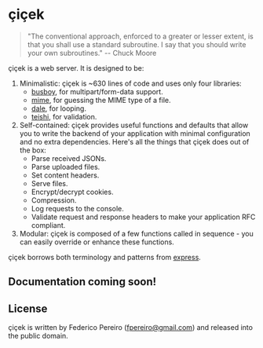 # çiçek

> "The conventional approach, enforced to a greater or lesser extent, is that you shall use a standard subroutine. I say that you should write your own subroutines." -- Chuck Moore

çiçek is a web server. It is designed to be:

1. Minimalistic: çiçek is ~630 lines of code and uses only four libraries:
   * [busboy](https://github.com/mscdex/busboy), for multipart/form-data support.
   * [mime](https://github.com/broofa/node-mime), for guessing the MIME type of a file.
   * [dale](https://github.com/fpereiro/dale), for looping.
   * [teishi](https://github.com/fpereiro/teishi), for validation.
2. Self-contained: çiçek provides useful functions and defaults that allow you to write the backend of your application with minimal configuration and no extra dependencies. Here's all the things that çiçek does out of the box:
   * Parse received JSONs.
   * Parse uploaded files.
   * Set content headers.
   * Serve files.
   * Encrypt/decrypt cookies.
   * Compression.
   * Log requests to the console.
   * Validate request and response headers to make your application RFC compliant.
3. Modular: çiçek is composed of a few functions called in sequence - you can easily override or enhance these functions.

çiçek borrows both terminology and patterns from [express](https://github.com/strongloop/express).

## Documentation coming soon!

## License

çiçek is written by Federico Pereiro (fpereiro@gmail.com) and released into the public domain.
